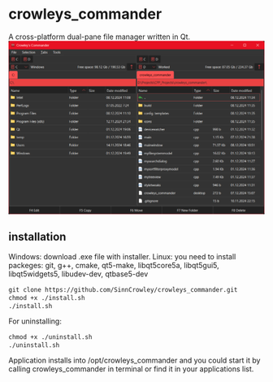 # crowleys_commander
A cross-platform dual-pane file manager written in Qt.
![screenshot of Crowley's Commander](/screenshot.png)
## installation
Windows: download .exe file with installer.
Linux: you need to install packeges: git, g++, cmake, qt5-make, libqt5core5a, libqt5gui5, libqt5widgets5, libudev-dev, qtbase5-dev
```
git clone https://github.com/SinnCrowley/crowleys_commander.git
chmod +x ./install.sh
./install.sh
```
For uninstalling:
```
chmod +x ./uninstall.sh
./uninstall.sh
```
Application installs into /opt/crowleys_commander and you could start it by calling crowleys_commander in terminal or find it in your applications list.
